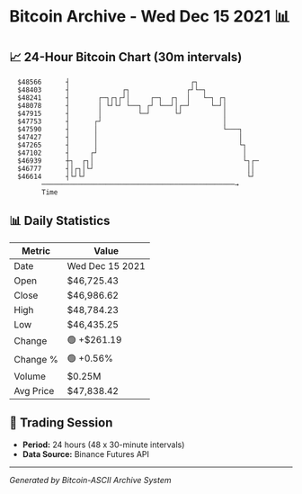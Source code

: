 # Bitcoin Archive - Wed Dec 15 2021 📊

## 📈 24-Hour Bitcoin Chart (30m intervals)

```
  $48566      ┤                              ┌┐                
  $48403      ┤             ┌┐              ┌┘└─┐              
  $48241      ┤       ┌─┐┌┐┌┘│     ┌─┐  ┌┐  │   └─┐ ┌┐         
  $48078      ┤       │ └┘└┘ └──┐ ┌┘ └──┘│┌─┘     └─┘│         
  $47915      ┤       │         └─┘      └┘          │         
  $47753      ┤      ┌┘                              │         
  $47590      ┤      │                               └───┐     
  $47427      ┤      │                                   │     
  $47265      ┤      │                                   └┐    
  $47102      ┤     ┌┘                                    │    
  $46939      ┼┐  ┌┐│                                     └┐┌─ 
  $46777      ┤│┌┐│└┘                                      ││  
  $46614      ┤└┘└┘                                        └┘  
        ────────────────────────────────────────────────→
        Time
```

## 📊 Daily Statistics

| Metric | Value |
|--------|-------|
| Date | Wed Dec 15 2021 |
| Open | $46,725.43 |
| Close | $46,986.62 |
| High | $48,784.23 |
| Low | $46,435.25 |
| Change | 🟢 +$261.19 |
| Change % | 🟢 +0.56% |
| Volume | $0.25M |
| Avg Price | $47,838.42 |

## 📅 Trading Session

- **Period:** 24 hours (48 x 30-minute intervals)
- **Data Source:** Binance Futures API

---
*Generated by Bitcoin-ASCII Archive System*

